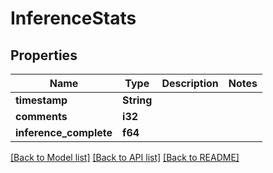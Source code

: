 # InferenceStats

## Properties

Name | Type | Description | Notes
------------ | ------------- | ------------- | -------------
**timestamp** | **String** |  | 
**comments** | **i32** |  | 
**inference_complete** | **f64** |  | 

[[Back to Model list]](../README.md#documentation-for-models) [[Back to API list]](../README.md#documentation-for-api-endpoints) [[Back to README]](../README.md)


